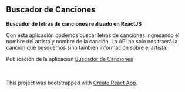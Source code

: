 ## Buscador de Canciones

**Buscador de letras de canciones realizado en ReactJS**

Con esta aplicación podemos buscar letras de canciones ingresando el nombre del artista y nombre de la canción.
La API no solo nos traerá la canción que busquemos sino tambien información sobre el artista. 

Publicación de la aplicación [Buscador de Canciones](https://pedantic-mahavira-1806b7.netlify.app)
<br />
<br />
<br />


This project was bootstrapped with [Create React App](https://github.com/facebook/create-react-app).
